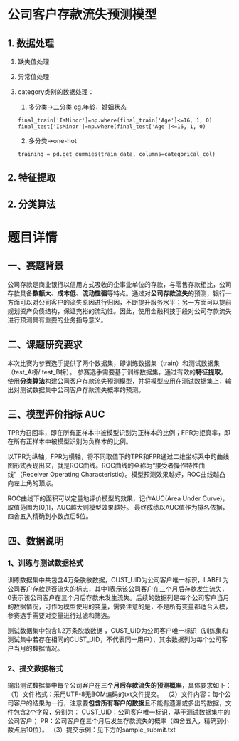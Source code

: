 # 公司客户存款流失预测模型
## 1. 数据处理
1. 缺失值处理
2. 异常值处理
3. category类别的数据处理：
   1. 多分类->二分类 eg.年龄，婚姻状态
    ```
    final_train['IsMinor']=np.where(final_train['Age']<=16, 1, 0)
    final_test['IsMinor']=np.where(final_test['Age']<=16, 1, 0)
    ```

   2. 多分类->one-hot
    ```
    training = pd.get_dummies(train_data, columns=categorical_col)
    ```

## 2. 特征提取


## 2. 分类算法


# 题目详情
## 一、赛题背景
公司存款是商业银行以信用方式吸收的企事业单位的存款，与零售存款相比，公司存款具备**数额大、成本低、流动性强**等特点。通过对**公司存款流失**的预测，银行一方面可以对公司客户的流失原因进行归因，不断提升服务水平；另一方面可以提前规划资产负债结构，保证充裕的流动性。因此，使用金融科技手段对公司存款流失进行预测具有重要的业务指导意义。

## 二、课题研究要求
本次比赛为参赛选手提供了两个数据集，即训练数据集（train）和测试数据集（test_A榜/ test_B榜）。
参赛选手需要基于训练数据集，通过有效的**特征提取**，使用**分类算法**构建公司客户存款流失预测模型，并将模型应用在测试数据集上，输出对测试数据集中公司客户存款流失概率的预测。

## 三、模型评价指标 AUC
TPR为召回率，即在所有正样本中被模型识别为正样本的比例；FPR为拒真率，即在所有正样本中被模型识别为负样本的比例。

以TPR为纵轴，FPR为横轴，将不同取值下的TPR和FPR通过二维坐标系中的曲线图形式表现出来，就是ROC曲线。ROC曲线的全称为“接受者操作特性曲线”（Receiver Operating Characteristic）。模型预测效果越好，ROC曲线越凸向左上角的顶点。

ROC曲线下的面积可以定量地评价模型的效果，记作AUC(Area Under Curve)，取值范围为[0,1]，AUC越大则模型效果越好。
最终成绩以AUC值作为排名依据，四舍五入精确到小数点后5位。

## 四、数据说明
### 1、训练与测试数据格式
训练数据集中共包含4万条脱敏数据，CUST_UID为公司客户唯一标识，LABEL为公司客户存款是否流失的标志，其中1表示该公司客户在三个月后存款发生流失，0表示该公司客户在三个月后存款未发生流失。后续的数据列是每个公司客户当月的数据情况，可作为模型使用的变量，需要注意的是，不是所有变量都适合入模，参赛选手需要对变量进行过滤和筛选。

测试数据集中包含1.2万条脱敏数据 ，CUST_UID为公司客户唯一标识（训练集和测试集中若存在相同的CUST_UID，不代表同一用户），其余数据列为每个公司客户当月的数据情况。
### 2、提交数据格式
输出测试数据集中每个公司客户在**三个月后存款流失的预测概率**，具体要求如下：
（1）文件格式：采用UTF-8无BOM编码的txt文件提交。
（2）文件内容：每个公司客户的结果为一行，注意要**包含所有客户的数据**且不能有遗漏或多出的数据，文件包含2个字段，分别为：
CUST_UID：公司客户唯一标识，基于测试数据集中的公司客户；
PR：公司客户在三个月后发生存款流失的概率（四舍五入，精确到小数点后10位）。
（3）提交示例：见下方的sample_submit.txt